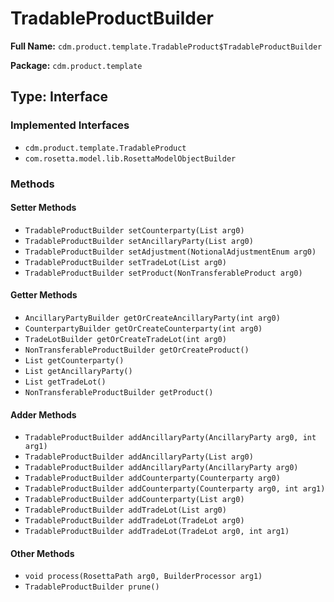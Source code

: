 # TradableProductBuilder

**Full Name:** `cdm.product.template.TradableProduct$TradableProductBuilder`

**Package:** `cdm.product.template`

## Type: Interface

### Implemented Interfaces

- `cdm.product.template.TradableProduct`
- `com.rosetta.model.lib.RosettaModelObjectBuilder`

### Methods

#### Setter Methods

- `TradableProductBuilder setCounterparty(List arg0)`
- `TradableProductBuilder setAncillaryParty(List arg0)`
- `TradableProductBuilder setAdjustment(NotionalAdjustmentEnum arg0)`
- `TradableProductBuilder setTradeLot(List arg0)`
- `TradableProductBuilder setProduct(NonTransferableProduct arg0)`

#### Getter Methods

- `AncillaryPartyBuilder getOrCreateAncillaryParty(int arg0)`
- `CounterpartyBuilder getOrCreateCounterparty(int arg0)`
- `TradeLotBuilder getOrCreateTradeLot(int arg0)`
- `NonTransferableProductBuilder getOrCreateProduct()`
- `List getCounterparty()`
- `List getAncillaryParty()`
- `List getTradeLot()`
- `NonTransferableProductBuilder getProduct()`

#### Adder Methods

- `TradableProductBuilder addAncillaryParty(AncillaryParty arg0, int arg1)`
- `TradableProductBuilder addAncillaryParty(List arg0)`
- `TradableProductBuilder addAncillaryParty(AncillaryParty arg0)`
- `TradableProductBuilder addCounterparty(Counterparty arg0)`
- `TradableProductBuilder addCounterparty(Counterparty arg0, int arg1)`
- `TradableProductBuilder addCounterparty(List arg0)`
- `TradableProductBuilder addTradeLot(List arg0)`
- `TradableProductBuilder addTradeLot(TradeLot arg0)`
- `TradableProductBuilder addTradeLot(TradeLot arg0, int arg1)`

#### Other Methods

- `void process(RosettaPath arg0, BuilderProcessor arg1)`
- `TradableProductBuilder prune()`


